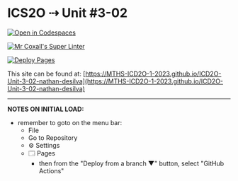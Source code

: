 # ICS2O ⇢ Unit #3-02

[![Open in Codespaces](https://classroom.github.com/assets/launch-codespace-7f7980b617ed060a017424585567c406b6ee15c891e84e1186181d67ecf80aa0.svg)](https://classroom.github.com/open-in-codespaces?assignment_repo_id=14705621)

[![Mr Coxall's Super Linter](https://github.com/MTHS-ICD2O-1-2023/ICD2O-Unit-3-02-nathan-desilva/workflows/Mr%20Coxall's%20Super%20Linter/badge.svg)](https://github.com/MTHS-ICD2O-1-2023/ICD2O-Unit-3-02-nathan-desilva/actions)

[![Deploy Pages](https://github.com/MTHS-ICD2O-1-2023/ICD2O-Unit-3-02-nathan-desilva/workflows/Deploy%20Pages/badge.svg)](https://github.com/MTHS-ICD2O-1-2023/ICD2O-Unit-3-02-nathan-desilva/actions)

This site can be found at: [https://MTHS-ICD2O-1-2023.github.io/ICD2O-Unit-3-02-nathan-desilva](https://MTHS-ICD2O-1-2023.github.io/ICD2O-Unit-3-02-nathan-desilva)

---

**NOTES ON INITIAL LOAD:**
- remember to goto on the menu bar:
  - File
  - Go to Repository
  - ⚙ Settings
  - 🗔 Pages
    - then from the "Deploy from a branch ▼" button, select "GitHub Actions"

